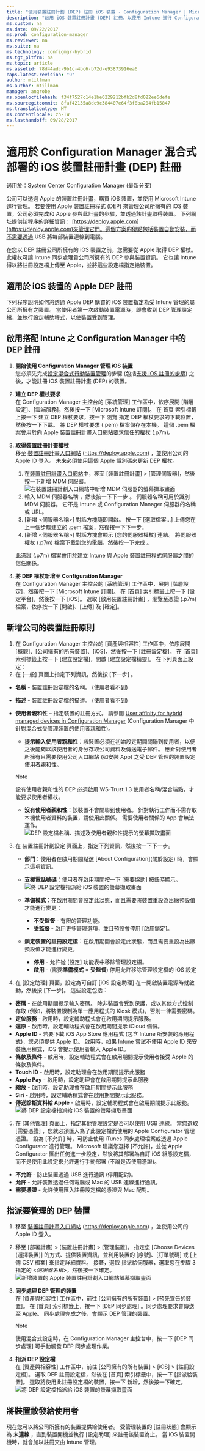 ```yaml
---
title: "使用裝置註冊計劃 (DEP) 註冊 iOS 裝置 - Configuration Manager | Microsoft Docs"
description: "啟用 iOS 裝置註冊計畫 (DEP) 註冊，以使用 Intune 進行 Configuration Manager 混合式部署。"
ms.custom: na
ms.date: 09/22/2017
ms.prod: configuration-manager
ms.reviewer: na
ms.suite: na
ms.technology: configmgr-hybrid
ms.tgt_pltfrm: na
ms.topic: article
ms.assetid: 78d44adc-9b1c-4bc6-b72d-e93873916ea6
caps.latest.revision: "9"
author: mtillman
ms.author: mtillman
manager: angrobe
ms.openlocfilehash: f34f7527c14e1be6229212bfb2d8fd022ee6defe
ms.sourcegitcommit: 8faf42135a8dc9c384407e64f3f8ba204fb15847
ms.translationtype: HT
ms.contentlocale: zh-TW
ms.lasthandoff: 09/28/2017
---
```

# <a name="ios-device-enrollment-program-dep-enrollment-for-hybrid-deployments-with-configuration-manager"></a>適用於 Configuration Manager 混合式部署的 iOS 裝置註冊計畫 (DEP) 註冊

適用於：System Center Configuration Manager (最新分支)

公司可以透過 Apple 的裝置註冊計畫，購買 iOS 裝置，並使用 Microsoft Intune 進行管理。 若要使用 Apple 裝置註冊程式 (DEP) 來管理公司所擁有的 iOS 裝置，公司必須完成和 Apple 參與此計畫的步驟，並透過該計畫取得裝置。 下列網址提供該程序的詳細資訊：  [https://deploy.apple.com](https://deploy.apple.com)來管理它們。這個方案的優點包括裝置自動安裝，而不需要透過 USB 將每部裝置連線到電腦。  

 在您以 DEP 註冊公司所擁有的 iOS 裝置之前，您需要從 Apple 取得 DEP 權杖。 此權杖可讓 Intune 同步處理貴公司所擁有的 DEP 參與裝置資訊。 它也讓 Intune 得以將註冊設定檔上傳至 Apple，並將這些設定檔指定給裝置。  

## <a name="apple-dep-enrollment-for-ios-devices"></a>適用於 iOS 裝置的 Apple DEP 註冊  
 下列程序說明如何將透過 Apple DEP 購買的 iOS 裝置指定為受 Intune 管理的屬公司所擁有之裝置。 當使用者第一次啟動裝置電源時，即會收到 DEP 管理設定檔，並執行設定輔助程式，以使裝置受到管理。  

##  <a name="enable-dep-enrollment-in-configuration-manager-with-intune"></a>啟用搭配 Intune 之 Configuration Manager 中的 DEP 註冊  

1.  **開始使用 Configuration Manager 管理 iOS 裝置**   
    您必須先完成[設定混合式行動裝置管理](../../mdm/deploy-use/setup-hybrid-mdm.md)的步驟 (包括[支援 iOS 註冊的步驟](../deploy-use/enroll-hybrid-ios-mac.md)) 之後，才能註冊 iOS 裝置註冊計畫 (DEP) 的裝置。
2.  **建立 DEP 權杖要求**   
    在 Configuration Manager 主控台的 [系統管理] 工作區中，依序展開 [階層設定]、[雲端服務]，然後按一下 [Microsoft Intune 訂閱]。 在 首頁 索引標籤上按一下 建立 DEP 權杖要求，按一下 瀏覽 指定 DEP 權杖要求的下載位置，然後按一下下載。 將 DEP 權杖要求 (.pem) 檔案儲存在本機。 這個 .pem 檔案會用於向 Apple 裝置註冊計畫入口網站要求信任的權杖 (.p7m)。  
3.  **取得裝置註冊計畫權杖**   
    移至 [裝置註冊計畫入口網站](https://deploy.apple.com) (https://deploy.apple.com) ，並使用公司的 Apple ID 登入。 未來必須使用這個 Apple 識別碼來更新 DEP 權杖。  
    1.  在[裝置註冊計畫入口網站](https://deploy.apple.com)中，移至 [裝置註冊計畫] > [管理伺服器]，然後按一下新增 MDM 伺服器。  
    ![在裝置註冊計劃入口網站中新增 MDM 伺服器的螢幕擷取畫面](../media/enrollment-program-token-add-server.png)
    2.  輸入 MDM 伺服器名稱 ，然後按一下下一步 。 伺服器名稱可用於識別 MDM 伺服器。 它不是 Intune 或 Configuration Manager 伺服器的名稱或 URL。  
    3.  [新增 <伺服器名稱\>] 對話方塊隨即開啟。 按一下 [選取檔案...]  上傳您在上一個步驟建立的 .pem 檔案，然後按一下下一步。  
    4.  [新增 <伺服器名稱\>] 對話方塊會顯示 [您的伺服器權杖] 連結。 將伺服器權杖 (.p7m) 檔案下載到您的電腦，然後按一下完成 。  

     此憑證 (.p7m) 檔案會用於建立 Intune 與 Apple 裝置註冊程式伺服器之間的信任關係。  
4.  **將 DEP 權杖新增至 Configuration Manager**   
    在 Configuration Manager 主控台的 [系統管理] 工作區中，展開 [階層設定]，然後按一下 [Microsoft Intune 訂閱]。 在 [首頁] 索引標籤上按一下 [設定平台]，然後按一下 [iOS]。 選取 [啟用裝置註冊計畫] ，瀏覽至憑證 (.p7m) 檔案，依序按一下 [開啟]、[上傳] 及 [確定]。  

## <a name="add-a-corporate-device-enrollment-policy"></a>新增公司的裝置註冊原則  

1. 在 Configuration Manager 主控台的 [資產與相容性] 工作區中，依序展開 [概觀]、[公司擁有的所有裝置]、[iOS]，然後按一下 [註冊設定檔]。 在 [首頁] 索引標籤上按一下 [建立設定檔]，開啟 [建立設定檔精靈]。 在下列頁面上設定：  
2. 在 [一般]  頁面上指定下列資訊，然後按 [下一步] 。  
  -   **名稱** - 裝置註冊設定檔的名稱。 (使用者看不到)  
  -   **描述** - 裝置註冊設定檔的描述。 (使用者看不到)  
  -   **使用者親和性** – 指定裝置的註冊方式。 請參閱 [User affinity for hybrid managed devices in Configuration Manager](../../mdm/deploy-use/user-affinity-for-hybrid-managed-devices.md) (Configuration Manager 中針對混合式受管理裝置的使用者親和性)。  

      -  **提示輸入使用者親和性**：該裝置必須在初始設定期間關聯到使用者，以便之後能夠以該使用者的身分存取公司資料及傳送電子郵件。  應針對使用者所擁有且需要使用公司入口網站 (如安裝 App) 之受 DEP 管理的裝置設定使用者親和性。  
      > [!NOTE]
      > 設有使用者親和性的 DEP 必須啟用 WS-Trust 1.3 使用者名稱/混合端點，才能要求使用者權杖。

      -   **沒有使用者親和性**：該裝置不會關聯到使用者。 針對執行工作而不需存取本機使用者資料的裝置，請使用此關係。 需要使用者關係的 App 會無法運作。  
    ![DEP 設定檔名稱、描述及使用者親和性提示的螢幕擷取畫面](../media/dep-general.png)

3. 在 裝置註冊計劃設定 頁面上，指定下列資訊，然後按一下下一步。  
    -   **部門**：使用者在啟用期間點選 [About Configuration]\(關於設定) 時，會顯示這項資訊。  
    -   **支援電話號碼**：使用者在啟用期間按一下 [需要協助] 按鈕時顯示。
       ![將 DEP 設定檔指派給 iOS 裝置的螢幕擷取畫面](../media/dep-settings.png)

    - **準備模式**：在啟用期間會設定此狀態，而且需要將裝置重設為出廠預設值才能進行變更︰  
        -   **不受監督** - 有限的管理功能。  
        -   **受監督** - 啟用更多管理選項，並且預設會停用 [啟用鎖定]。  
    - **鎖定裝置的註冊設定檔**：在啟用期間會設定此狀態，而且需要重設為出廠預設值才能進行變更。  
      -   **停用** - 允許從 [設定] 功能表中移除管理設定檔。  
      -   **啟用** - (需要**準備模式** = **受監督**) 停用允許移除管理設定檔的 iOS 設定  

4.  在 [設定助理] 頁面，設定為可自訂 [iOS 設定助理] 在一開啟裝置電源時就啟動，然後按 [下一步]。 這些設定包括：  
  -   **密碼** - 在啟用期間提示輸入密碼。 除非裝置會受到保護，或以其他方式控制存取 (例如，將裝置限制為單一應用程式的 Kiosk 模式)，否則一律需要密碼。  
  -   **定位服務** - 啟用時，設定輔助程式會在啟用期間提示服務。  
  -   **還原** - 啟用時，設定輔助程式會在啟用期間提示 iCloud 備份。  
  -   **Apple ID** - 若要下載 iOS App Store 應用程式 (包含 Intune 所安裝的應用程式)，您必須提供 Apple ID。 啟用時，如果 Intune 嘗試不使用 Apple ID 來安裝應用程式，iOS 會提示使用者輸入 Apple ID。  
  -   **條款及條件** - 啟用時，設定輔助程式會在啟用期間提示使用者接受 Apple 的條款及條件。  
  -   **Touch ID** - 啟用時，設定助理會在啟用期間提示此服務
  -   **Apple Pay** - 啟用時，設定助理會在啟用期間提示此服務
  -   **縮放** - 啟用時，設定助理會在啟用期間提示此服務
  -   **Siri** - 啟用時，設定輔助程式會在啟用期間提示此服務。  
  -   **傳送診斷資料給 Apple** - 啟用時，設定輔助程式會在啟用期間提示此服務。  
    ![將 DEP 設定檔指派給 iOS 裝置的螢幕擷取畫面](../media/dep-setup-assistant.png)
5.  在 [其他管理] 頁面上，指定其他管理設定是否可以使用 USB 連線。 當您選取 [需要憑證] ，您就必須匯入為了此設定檔而使用的 Apple Configurator 管理憑證。  設為 [不允許] 時，可防止使用 iTunes 同步處理檔案或透過 Apple Configurator 進行管理。 Microsoft 建議您選擇 [不允許]，並從 Apple Configurator 匯出任何進一步設定，然後將其部署為自訂 iOS 組態設定檔，而不是使用此設定來允許進行手動部署 (不論是否使用憑證)。  

  -   **不允許** - 防止裝置透過 USB 進行通訊 (停用配對)。  
  -   **允許** - 允許裝置透過任何電腦或 Mac 的 USB 連線進行通訊。  
  -   **需要憑證** - 允許使用匯入註冊設定檔的憑證與 Mac 配對。  

## <a name="assign-dep-devices-for-management"></a>指派要管理的 DEP 裝置

1. 移至 [裝置註冊計畫入口網站](https://deploy.apple.com) (https://deploy.apple.com) ，並使用公司的 Apple ID 登入。
2. 移至 [部署計畫] > [裝置註冊計畫] > [管理裝置]。 指定您 [Choose Devices (選擇裝置)] 的方式、提供裝置資訊，並利用裝置的 [序號]、[訂單號碼] 或 [上傳 CSV 檔案] 來指定詳細資料。 接著，選取 指派給伺服器，選取您在步驟 3 指定的 <*伺服器名稱*>，然後按一下確定。  
![新增裝置的 Apple 裝置註冊計劃入口網站螢幕擷取畫面](../media/enrollment-program-token-specify-serial.png)

3.  **同步處理 DEP 管理的裝置**   
    在 [資產與相容性] 工作區中，前往 [公司擁有的所有裝置] > [預先宣告的裝置]。 在 [首頁] 索引標籤上，按一下 [DEP 同步處理] 。同步處理要求會傳送至 Apple。 同步處理完成之後，會顯示 DEP 管理的裝置。

    > [!NOTE]
    > 使用混合式設定時，在 Configuration Manager 主控台中，按一下 [DEP 同步處理] 可手動觸發 DEP 同步處理作業。

4.  **指派 DEP 設定檔**<br>在 [資產與相容性] 工作區中，前往 [公司擁有的所有裝置] > [iOS] > [註冊設定檔]。 選取 DEP 註冊設定檔，然後在 [首頁] 索引標籤中，按一下 [指派給裝置]。 選取將使用此註冊設定檔的裝置，按一下 新增，然後按一下確定。   
     ![將 DEP 設定檔指派給 iOS 裝置的螢幕擷取畫面](../media/dep-assign-profile.png)

## <a name="distribute-devices-to-users"></a>將裝置散發給使用者
現在您可以將公司所擁有的裝置提供給使用者。 受管理裝置的 [註冊狀態]  會顯示為 **未連線** ，直到裝置開機並執行 [設定助理] 來註冊該裝置為止。 當 iOS 裝置開機時，就會加以註冊交由 Intune 管理。
